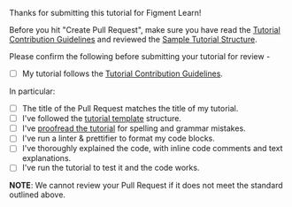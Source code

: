 Thanks for submitting this tutorial for Figment Learn!

Before you hit "Create Pull Request", make sure you have read the [Tutorial Contribution Guidelines](https://www.notion.so/figmentnetworks/Figment-Learn-Contributor-Guidelines-b08691366e144d33a5636d9276a44ec8) and reviewed the [Sample Tutorial Structure](https://www.notion.so/figmentnetworks/Sample-Tutorial-Structure-667ac2aad36f4f94a3ebaca053180b2d). 

Please confirm the following before submitting your tutorial for review - 

- [ ] My tutorial follows the [Tutorial Contribution Guidelines](https://www.notion.so/figmentnetworks/Figment-Learn-Contributor-Guidelines-b08691366e144d33a5636d9276a44ec8).

In particular:

- [ ] The title of the Pull Request matches the title of my tutorial.
- [ ] I've followed the [tutorial template](https://www.notion.so/figmentnetworks/Sample-Tutorial-Structure-667ac2aad36f4f94a3ebaca053180b2d) structure.
- [ ] I've [proofread the tutorial](https://grammarly.com) for spelling and grammar mistakes.
- [ ] I've run a linter & prettifier to format my code blocks.
- [ ] I've thoroughly explained the code, with inline code comments and text explanations.
- [ ] I've run the tutorial to test it and the code works.

**NOTE**: We cannot review your Pull Request if it does not meet the standard outlined above.
